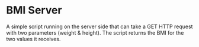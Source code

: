 # BMI Server

A simple script running on the server side that can take a GET HTTP request with two parameters (weight & height). The script returns the BMI for the two values it receives.
